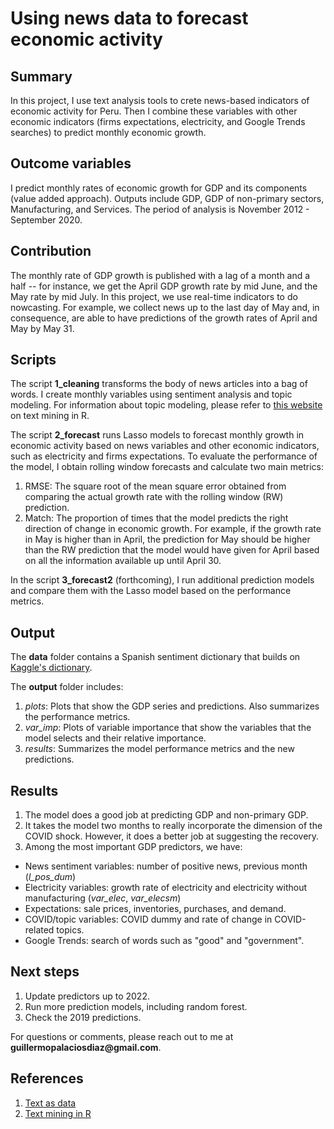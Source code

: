 # Using news data to forecast economic activity

## Summary
In this project, I use text analysis tools to crete news-based indicators of economic activity for Peru. Then I combine these variables with other economic indicators (firms expectations, electricity, and Google Trends searches) to predict monthly economic growth.

## Outcome variables

I predict monthly rates of economic growth for GDP and its components (value added approach). Outputs include GDP, GDP of non-primary sectors, Manufacturing, and Services. The period of analysis is November 2012 - September 2020. 

## Contribution

The monthly rate of GDP growth is published with a lag of a month and a half -- for instance, we get the April GDP growth rate by mid June, and the May rate by mid July. In this project, we use real-time indicators to do nowcasting. For example, we collect news up to the last day of May and, in consequence, are able to have predictions of the growth rates of April and May by May 31.

## Scripts

The script __1_cleaning__ transforms the body of news articles into a bag of words. I create monthly variables using sentiment analysis and topic modeling. For information about topic modeling, please refer to [this website](https://www.tidytextmining.com/topicmodeling.html) on text mining in R.

The script __2_forecast__ runs Lasso models to forecast monthly growth in economic activity based on news variables and other economic indicators, such as electricity and firms expectations. To evaluate the performance of the model, I obtain rolling window forecasts and calculate two main metrics:
1. RMSE: The square root of the mean square error obtained from comparing the actual growth rate with the rolling window (RW) prediction.
2. Match: The proportion of times that the model predicts the right direction of change in economic growth. For example, if the growth rate in May is higher than in April, the prediction for May should be higher than the RW prediction that the model would have given for April based on all the information available up until April 30.

In the script __3_forecast2__ (forthcoming), I run additional prediction models and compare them with the Lasso model based on the performance metrics.

## Output 

The __data__ folder contains a Spanish sentiment dictionary that builds on [Kaggle's dictionary](https://www.kaggle.com/datasets/rtatman/sentiment-lexicons-for-81-languages).

The __output__ folder includes:
1. _plots_: Plots that show the GDP series and predictions. Also summarizes the performance metrics.
2. _var_imp_: Plots of variable importance that show the variables that the model selects and their relative importance.
3. _results_: Summarizes the model performance metrics and the new predictions.

## Results

1. The model does a good job at predicting GDP and non-primary GDP. 
2. It takes the model two months to really incorporate the dimension of the COVID shock. However, it does a better job at suggesting the recovery.
3. Among the most important GDP predictors, we have: 
- News sentiment variables: number of positive news, previous month (_l_pos_dum_)
- Electricity variables: growth rate of electricity and electricity without manufacturing (_var_elec_, _var_elecsm_)
- Expectations: sale prices, inventories, purchases, and demand.
- COVID/topic variables: COVID dummy and rate of change in COVID-related topics.
- Google Trends: search of words such as "good" and "government".

## Next steps

1. Update predictors up to 2022.
2. Run more prediction models, including random forest.
3. Check the 2019 predictions.

For questions or comments, please reach out to me at __guillermopalaciosdiaz@gmail.com__.

## References

1. [Text as data](https://web.stanford.edu/~gentzkow/research/text-as-data.pdf)
2. [Text mining in R](https://www.tidytextmining.com/topicmodeling.html)

